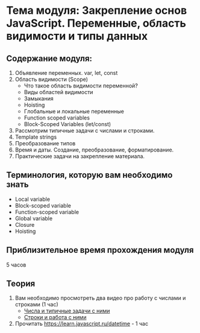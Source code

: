 # Тема модуля: Закрепление основ JavaScript. Переменные, область видимости и типы данных
## Содержание модуля:
1. Объявление переменных. var, let, const
2. Область видимости (Scope)
    - Что такое область видимости переменной? 	
    - Виды областей видимости
    - Замыкания
    - Hoisting 
    - Глобальные и локальные переменные	
    - Function scoped variables
    - Block-Scoped Variables (let/const)
3. Рассмотрим типичные задачи с числами и строками.
4. Template strings
5. Преобразование типов 
6. Время и даты. Создание, преобразование, форматирование.  
7. Практические задачи на закрепление материала.

## Терминология, которую вам необходимо знать
- Local variable
- Block-scoped variable
- Function-scoped variable
- Global variable
- Closure
- Hoisting

## Приблизительное время прохождения модуля
5 часов

## Теория 
1. Вам необходимо просмотреть два видео про работу с числами и строками (1 час)
    - [Числа и типичные задачи с ними](https://youtu.be/Cf8QnemR0oc)
    - [Строки и работа с ними](https://youtu.be/YZDVqeD3fn8)
2. Прочитать https://learn.javascript.ru/datetime - 1 час
